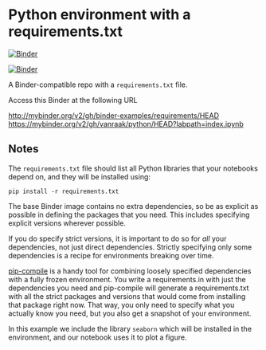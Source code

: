 # Python environment with a requirements.txt

[![Binder](http://mybinder.org/badge_logo.svg)](http://mybinder.org/v2/gh/binder-examples/requirements/HEAD)


[![Binder](https://mybinder.org/badge_logo.svg)](https://mybinder.org/v2/gh/vanraak/python/HEAD)


A Binder-compatible repo with a `requirements.txt` file.

Access this Binder at the following URL

http://mybinder.org/v2/gh/binder-examples/requirements/HEAD
https://mybinder.org/v2/gh/vanraak/python/HEAD?labpath=index.ipynb



## Notes
The `requirements.txt` file should list all Python libraries that your notebooks
depend on, and they will be installed using:

```
pip install -r requirements.txt
```

The base Binder image contains no extra dependencies, so be as
explicit as possible in defining the packages that you need. This includes
specifying explicit versions wherever possible.

If you do specify strict versions, it is important to do so for *all*
your dependencies, not just direct dependencies.
Strictly specifying only some dependencies is a recipe for environments
breaking over time.

[pip-compile](https://github.com/jazzband/pip-tools/) is a handy
tool for combining loosely specified dependencies with a fully frozen environment.
You write a requirements.in with just the dependencies you need
and pip-compile will generate a requirements.txt with all the strict packages and versions that would come from installing that package right now.
That way, you only need to specify what you actually know you need,
but you also get a snapshot of your environment.

In this example we include the library `seaborn` which will be installed in
the environment, and our notebook uses it to plot a figure.
